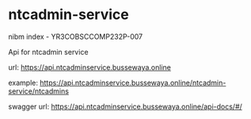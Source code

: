 # ntcadmin-service
nibm index - YR3COBSCCOMP232P-007

Api for ntcadmin service 

url: https://api.ntcadminservice.bussewaya.online

example: https://api.ntcadminservice.bussewaya.online/ntcadmin-service/ntcadmins

swagger url: https://api.ntcadminservice.bussewaya.online/api-docs/#/

